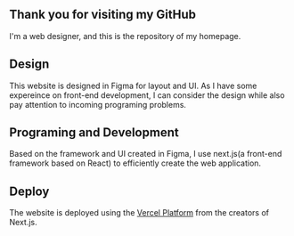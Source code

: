 ## Thank you for visiting my GitHub

I'm a web designer, and this is the repository of my homepage. 

## Design

This website is designed in Figma for layout and UI. As I have some expereince on front-end development,
I can consider the design while also pay attention to incoming programing problems.

## Programing and Development

Based on the framework and UI created in Figma, I use next.js(a front-end framework based on React) to 
efficiently create the web application.

## Deploy

The website is deployed using the [Vercel Platform](https://vercel.com/new?utm_medium=default-template&filter=next.js&utm_source=create-next-app&utm_campaign=create-next-app-readme) from the creators of Next.js.

